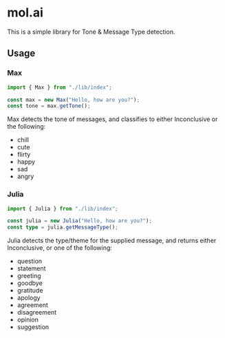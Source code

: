 # mol.ai

This is a simple library for Tone & Message Type detection.

## Usage

### Max

```typescript
import { Max } from "./lib/index";

const max = new Max("Hello, how are you?");
const tone = max.getTone();
```

Max detects the tone of messages, and classifies to either Inconclusive or the following:

- chill
- cute
- flirty
- happy
- sad
- angry

### Julia

```typescript
import { Julia } from "./lib/index";

const julia = new Julia("Hello, how are you?");
const type = julia.getMessageType();
```

Julia detects the type/theme for the supplied message, and returns either Inconclusive, or one of the following:

- question
- statement
- greeting
- goodbye
- gratitude
- apology
- agreement
- disagreement
- opinion
- suggestion
